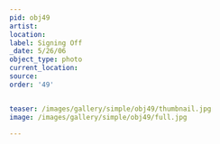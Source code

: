 ```yaml
---
pid: obj49
artist: 
location: 
label: Signing Off
_date: 5/26/06
object_type: photo
current_location: 
source: 
order: '49'


teaser: /images/gallery/simple/obj49/thumbnail.jpg
image: /images/gallery/simple/obj49/full.jpg
 
---
```

